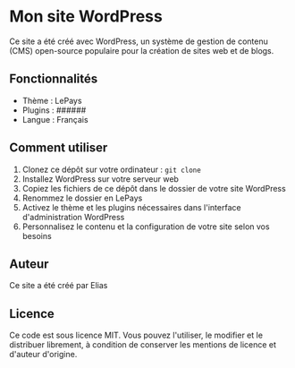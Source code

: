 # Mon site WordPress

Ce site a été créé avec WordPress, un système de gestion de contenu (CMS) open-source populaire pour la création de sites web et de blogs.

## Fonctionnalités

- Thème : LePays
- Plugins : ######
- Langue : Français

## Comment utiliser

1. Clonez ce dépôt sur votre ordinateur : `git clone `
2. Installez WordPress sur votre serveur web
3. Copiez les fichiers de ce dépôt dans le dossier de votre site WordPress
4. Renommez le dossier en LePays
5. Activez le thème et les plugins nécessaires dans l'interface d'administration WordPress
6. Personnalisez le contenu et la configuration de votre site selon vos besoins

## Auteur

Ce site a été créé par Elias

## Licence

Ce code est sous licence MIT. Vous pouvez l'utiliser, le modifier et le distribuer librement, à condition de conserver les mentions de licence et d'auteur d'origine.